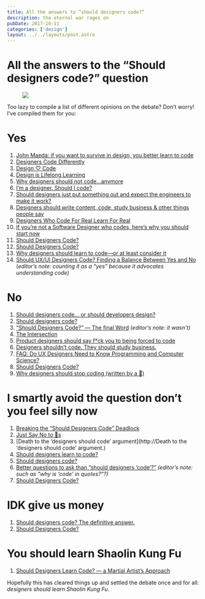 ```yaml
---
title: All the answers to “should designers code?”
description: the eternal war rages on
pubDate: 2017-10-11
categories: ['design']
layout: ../../layouts/post.astro
---
```


# All the answers to the “Should designers code?” question

<figure><img src="https://miro.medium.com/max/1400/1*dNJZuxSBt-ofAXgGJYtRRQ.png"></figure>

Too lazy to compile a list of different opinions on the debate? Don’t worry! I’ve compiled them for
you:

# Yes

1. [John Maeda: if you want to survive in design, you better learn to code](https://www.wired.com/2017/03/john-maeda-want-survive-design-better-learn-code/)
1. [Designers Code Differently](https://medium.com/learning-xcode-as-a-designer/designers-code-differently-e163a354d6cc)
1. [Design ♡ Code](https://blog.central.team/design-code-e18dfc061517)
1. [Design is Lifelong Learning](https://medium.com/@l_lysakowski/design-is-lifelong-learning-f0ba801059d6)
1. [Why designers should not code…anymore](https://medium.com/@sagishrieber/why-designers-should-not-code-anymore-5fc3f7d5510d-)
1. [I’m a designer. Should I code?](https://medium.com/coding-design/im-a-designer-should-i-code-4b8af9121b7f)
1. [Should designers just put something out and expect the engineers to make it work?](https://blog.prototypr.io/designers-should-just-crap-something-out-and-expect-the-engineers-to-make-it-work-68228a7353f9)
1. [Designers should write content, code, study business & other things people say](https://medium.com/seed-digital/designers-should-write-content-code-study-business-other-things-people-say-6cf34968bb5f)
1. [Designers Who Code For Real Learn For Real](https://uxdesign.cc/designers-who-code-for-real-learn-for-real-8c0efff7c474)
1. [If you’re not a Software Designer who codes, here’s why you should start now](https://uxdesign.cc/if-youre-not-a-software-designer-who-code-heres-why-you-should-start-now-e4a33af631b6)
1. [Should Designers Code?](https://blog.prototypr.io/should-designers-code-f3c5eea85841)
1. [Should Designers Code?](https://medium.com/@AzraelGroup/should-designers-code-66f710fa6c7b)
1. [Why designers should learn to code—or at least consider it](https://thenextweb.com/contributors/2017/09/23/designers-code-no-seriously-though/?ref=webdesignernews.com#.tnw_LiLiUpyR)
1. [Should UX/UI Designers Code? Finding a Balance Between Yes and No](https://spin.atomicobject.com/2017/09/26/should-ux-ui-designers-code/)
   (_editor’s note: counting it as a “yes” because it advocates understanding code)_

# No

1. [Should designers code… or should developers design?](https://medium.muz.li/should-designers-code-or-should-developers-design-23e480c6700a)
1. [Should designers code?](https://medium.com/@MrAlanCooper/should-designers-code-f7b745b8cd03)
1. [“Should Designers Code?” — The final Word](https://medium.com/@SethCoelen/should-designers-code-the-final-word-e7262031d3d6)
   (_editor’s note: it wasn’t)_
1. [The Intersection](https://medium.com/@buzzusborne/the-intersection-ba071f99d9d4)
1. [Product designers should say f\*ck you to being forced to code](https://medium.com/@realscottmcleod/product-designers-should-say-fuck-you-to-being-forced-to-code-575990a248d9)
1. [Designers shouldn’t code. They should study business.](https://medium.com/@joshuantaylor/designers-shouldn-t-code-they-should-study-business-dc3e7e203d39)
1. [FAQ: Do UX Designers Need to Know Programming and Computer Science?](https://uxplanet.org/faq-do-ux-designers-need-to-know-programming-and-computer-science-48b1f2bd62f6)
1. [Should Designers Code?](https://www.uxpin.com/studio/blog/should-designers-code/)
1. [Why designers should stop coding (written by a 🦄)](http://hackingui.com/design/why-designers-should-not-code/)

# I smartly avoid the question don’t you feel silly now

1. [Breaking the “Should Designers Code” Deadlock](https://medium.com/@movito/https-mobile-twitter-com-cennydd-status-636788432229003264-71b6c2d7166)
1. [Just Say No to ](https://medium.com/the-design-of-things/just-say-no-to-unicorns-e0af4a52fed8)[🦄](http://hackingui.com/design/why-designers-should-not-code/)[s](https://medium.com/the-design-of-things/just-say-no-to-unicorns-e0af4a52fed8)
1. [Death to the ‘designers should code’ argument](http://Death to the ‘designers should code’
   argument.)
1. [Should designers learn to code?](https://medium.com/@coderacademy/should-designers-learn-to-code-1553d23f6e00)
1. [Should designers code?](https://medium.com/@KayceeAcollins/should-designers-code-d9669bbc447c)
1. [Better questions to ask than “should designers ‘code’?”](https://medium.com/@ianbellomy/better-questions-to-ask-than-should-designers-code-7addb226ef8a)
   _(editor’s note: such as “why is ‘code’ in quotes?”?)_
1. [Should Designers Code?](https://www.thoughtworks.com/insights/blog/should-designers-code)

# IDK give us money

1. [Should designers code? The definitive answer.](https://uxplanet.org/should-designers-code-the-definitive-answer-7564b92a066)
1. [Should Designers Code?](https://blog.animaapp.com/should-designers-code-efbbe84378a6)

# You should learn Shaolin Kung Fu

1. [Should Designers Learn Code? — a Martial Artist’s Approach](https://medium.com/hackingui/should-designers-learn-code-a-martial-artist-s-approach-b15ae9f1a695)

Hopefully this has cleared things up and settled the debate once and for all: _designers should
learn Shaolin Kung Fu_.
